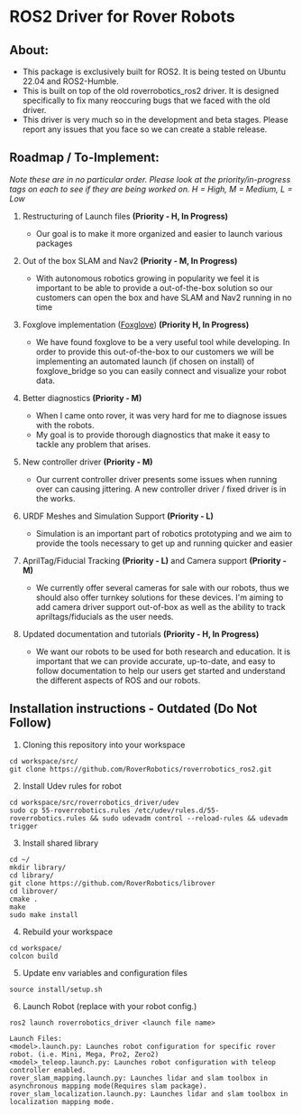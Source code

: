 # ROS2 Driver for Rover Robots
## About:
- This package is exclusively built for ROS2. It is being tested on Ubuntu 22.04 and ROS2-Humble.
- This is built on top of the old roverrobotics_ros2 driver. It is designed specifically to fix many reoccuring bugs that we faced with the old driver.
- This driver is very much so in the development and beta stages. Please report any issues that you face so we can create a stable release.

## Roadmap / To-Implement:
*Note these are in no particular order. Please look at the priority/in-progress tags on each to see if they are being worked on. H = High, M = Medium, L = Low*

1) Restructuring of Launch files **(Priority - H, In Progress)**
	- Our goal is to make it more organized and easier to launch various packages
2) Out of the box SLAM and Nav2 **(Priority - M, In Progress)**
	- With autonomous robotics growing in popularity we feel it is important to be able to provide a out-of-the-box solution so our customers can open the box and have SLAM and Nav2 running in no time
3) Foxglove implementation ([Foxglove](https://foxglove.dev/)) **(Priority H, In Progress)**
	- We have found foxglove to be a very useful tool while developing. In order to provide this out-of-the-box to our customers we will be implementing an automated launch (if chosen on install) of foxglove_bridge so you can easily connect and visualize your robot data.
4) Better diagnostics **(Priority - M)**
	- When I came onto rover, it was very hard for me to diagnose issues with the robots.
	- My goal is to provide thorough diagnostics that make it easy to tackle any problem that arises.
5) New controller driver **(Priority - M)**
	- Our current controller driver presents some issues when running over can causing jittering. A new controller driver / fixed driver is in the works.
6) URDF Meshes and Simulation Support **(Priority - L)**
	- Simulation is an important part of robotics prototyping and we aim to provide the tools necessary to get up and running quicker and easier
	
7) AprilTag/Fiducial Tracking **(Priority - L)** and Camera support **(Priority - M)**
	- We currently offer several cameras for sale with our robots, thus we should also offer turnkey solutions for these devices. I'm aiming to add camera driver support out-of-box as well as the ability to track apriltags/fiducials as the user needs.
8) Updated documentation and tutorials **(Priority - H, In Progress)**
	- We want our robots to be used for both research and education. It is important that we can provide accurate, up-to-date, and easy to follow documentation to help our users get started and understand the different aspects of ROS and our robots.

## Installation instructions - Outdated (Do Not Follow)

1. Cloning this repository into your workspace
```
cd workspace/src/
git clone https://github.com/RoverRobotics/roverrobotics_ros2.git
```
2. Install Udev rules for robot
```
cd workspace/src/roverrobotics_driver/udev
sudo cp 55-roverrobotics.rules /etc/udev/rules.d/55-roverrobotics.rules && sudo udevadm control --reload-rules && udevadm trigger
```
3. Install shared library
``` 
cd ~/
mkdir library/
cd library/
git clone https://github.com/RoverRobotics/librover
cd librover/
cmake .
make
sudo make install 
```
4. Rebuild your workspace
```
cd workspace/
colcon build
```
5. Update env variables and configuration files 
```
source install/setup.sh
```
6. Launch Robot (replace <launch file name> with your robot config.)
```
ros2 launch roverrobotics_driver <launch file name>
```
  ```
  Launch Files:
  <model>.launch.py: Launches robot configuration for specific rover robot. (i.e. Mini, Mega, Pro2, Zero2)
  <model>_teleop.launch.py: Launches robot configuration with teleop controller enabled.
  rover_slam_mapping.launch.py: Launches lidar and slam toolbox in asynchronous mapping mode(Requires slam package).
  rover_slam_localization.launch.py: Launches lidar and slam toolbox in localization mapping mode.
  ```
